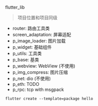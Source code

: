 flutter_lib

> 项目位置和项目同级


- router: 路由工具类
- screen_adaptation: 屏幕适配
- p_image_loader: 图片加载
- p_widget: 基础组件
- p_utils: 工具类
- p_base: 基类
- p_webview: WebView (不使用)
- p_img_compress: 图片压缩
- p_net: dio (不使用)
- p_eth: TODO
- p_rpc: tcp with msgpack


```
flutter create --template=package hello
```
